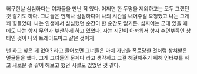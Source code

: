 허구헌날 심심하다는 여자들을 만난 적 있다. 어쩌면 한 두명을 제외하고는 모두 그랬던 것 같기도 하다. 그녀들은 언제나 심심하다며 나의 시간을 내어주길 요청했고 나는 그게 꽤 힘들었다. 나는 인생에서 심심했던 순간이 한 순간도 없거든. 심지어는 군대 있을 때에도 나는 항시 무언가 부산하게 하고 있었다. 자는 시간이 아까워서 항시 수면부족인 상태인 것이 나의 트레이드마크 같은 것이지

넌 하고 싶은 게 없어? 라고 물어보면 그녀들은 마치 가난을 폭로당한 것처럼 상처받은 얼굴들을 했다. 그게 그녀들의 문제다 라고 생각하고 그걸 해결해주기 위해 인터뷰를 하고 새로운 걸 같이 해보고 했던 시절도 있었던 것 같다. 